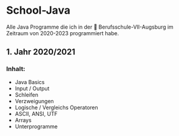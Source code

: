 # School-Java
Alle Java Programme die ich in der  🏫 Berufsschule-VII-Augsburg im Zeitraum von 2020-2023 programmiert habe.

## 1. Jahr 2020/2021
### Inhalt: 

  - Java Basics
  - Input / Output 
  - Schleifen
  - Verzweigungen
  - Logische / Vergleichs Operatoren
  - ASCII, ANSI, UTF
  - Arrays
  - Unterprogramme
